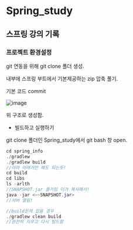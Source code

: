 # Spring_study
## 스프링 강의 기록

### 프로젝트 환경설정

git 연동을 위해 git clone 폴더 생성.

내부에 스프링 부트에서 기본제공하는 zip 압축 풀기.

기본 코드 commit

![image](https://github.com/moonyeju/Spring_study/assets/97781412/7529f1ef-62ca-4885-9cdc-bc5ee64736e2)


위 구조로 생성함.

- 빌드하고 실행하기

git clone 폴더인 Spring_study에서 git bash 창 open.

```java
cd spring_info
./gradlew
./gradlew build
//아마 아래거만 해도 되는듯!
cd build
cd libs
ls -arlth
//SNAPSHOT.jar 뜰거임 이거 복사해서!
java -jar <~~SNAPSHOT.jar>
//서버 열림!

//build문제 있을 경우
./gradlew clean build
//완전히 지우고 다시 빌드함
```
